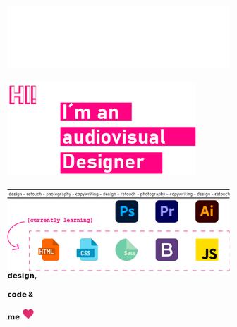 <div>
   <img src="https://github.com/marianelaalbrigi/recursos/blob/08ccfe855f0de8069b53de16a2e3cbd9d9b2b40d/tittle01.gif" alt="Header GIF" width="1100px"/> 
</div>

<br>

![Mi Gif](https://github.com/marianelaalbrigi/recursos/blob/20bab81d23d6071511f6dbd44de3c80b5cbd84b8/01.png)
<br>
<br>

<img src="https://github.com/marianelaalbrigi/recursos/blob/b813082741e6df63d8bf6b8c097aa34c8a8e504e/03.gif" alt=skills/>

<br>

<div>
    <img src="https://github.com/marianelaalbrigi/recursos/blob/013347b9d1f3f546c6047ce67296f31287d3f21c/02-tool.png" alt="tools" align= "right"/> 
</div>
<br>

### 𝗱𝗲𝘀𝗶𝗴𝗻,
### 𝗰𝗼𝗱𝗲 &
### 𝗺𝗲 <img src="https://github.com/marianelaalbrigi/recursos/blob/c582c8f7123a74abc57e2d844015107a6cfbb883/gif_rose.gif" alt="hearth" width="30px"/>
   

